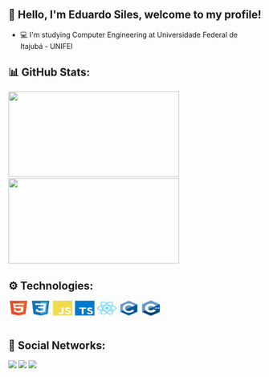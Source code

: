 ## 👋 Hello, I'm Eduardo Siles, welcome to my profile! 

- 💻 I'm studying Computer Engineering at Universidade Federal de Itajubá - UNIFEI

## 📊 GitHub Stats:

<div>
  <img height="170em" width="340" src="https://github-readme-stats.vercel.app/api/top-langs/?username=edusiles&layout=compact&langs_count=16&theme=dark"/>
  <!-- <a href="https://github.com/edusiles"> -->
  <img height="170em" width="340" src="https://github-readme-stats.vercel.app/api?username=edusiles&show_icons=true&theme=dark&include_all_commits=true&count_private=true"/>
</div>

## ⚙ Technologies:

<div style="display: inline_block">
  <img align="center" alt="HTML-icon" height="30" width="40" src="https://raw.githubusercontent.com/devicons/devicon/master/icons/html5/html5-original.svg">
  <img align="center" alt="CSS-icon" height="30" width="40" src="https://raw.githubusercontent.com/devicons/devicon/master/icons/css3/css3-original.svg">
  <img align="center" alt="JS-icon" height="30" width="40" src="https://raw.githubusercontent.com/devicons/devicon/master/icons/javascript/javascript-plain.svg">
  <img align="center" alt="TS-icon" height="30" width="40" src="https://raw.githubusercontent.com/devicons/devicon/master/icons/typescript/typescript-original.svg">
  <img align="center" alt="ReactJS-icon" height="30" width="40" src="https://raw.githubusercontent.com/devicons/devicon/master/icons/react/react-original.svg">
  <img align="center" alt="C-icon" height="30" width="40" src="https://raw.githubusercontent.com/devicons/devicon/master/icons/c/c-original.svg">
  <img align="center" alt="CPP-icon" height="30" width="40" src="https://raw.githubusercontent.com/devicons/devicon/master/icons/cplusplus/cplusplus-original.svg">
</div>
<br> 
  
## 🔗 Social Networks:
<div>
  <a href="https://www.linkedin.com/in/edusiles" target="_blank"><img src="https://img.shields.io/badge/LinkedIn-0077B5?style=for-the-badge&logo=linkedin&logoColor=white"><a/>
  <a href="https://instagram.com/edu_siles05" target="_blank"><img src="https://img.shields.io/badge/Instagram-E4405F?style=for-the-badge&logo=instagram&logoColor=white"><a/>
  <a href="https://www.facebook.com/edusilesm" target="_blank"><img src="https://img.shields.io/badge/Facebook-1877F2?style=for-the-badge&logo=facebook&logoColor=white"><a/>
</div>

